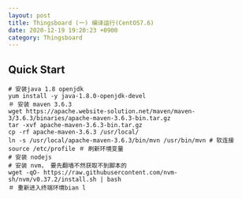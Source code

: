 ```yaml
---
layout: post
title: Thingsboard (一) 编译运行(CentOS7.6)
date: 2020-12-19 19:20:23 +0900
category: Thingsboard
---
```

## Quick Start
```shell
# 安装java 1.8 openjdk
yum install -y java-1.8.0-openjdk-devel
＃ 安装 maven 3.6.3
wget https://apache.website-solution.net/maven/maven-3/3.6.3/binaries/apache-maven-3.6.3-bin.tar.gz
tar -xvf apache-maven-3.6.3-bin.tar.gz
cp -rf apache-maven-3.6.3 /usr/local/
ln -s /usr/local/apache-maven-3.6.3/bin/mvn /usr/bin/mvn # 软连接
source /etc/profile ＃ 刷新环境变量 
# 安装 nodejs
# 安装 nvm， 要先翻墙不然获取不到脚本的
wget -qO- https://raw.githubusercontent.com/nvm-sh/nvm/v0.37.2/install.sh | bash
＃ 重新进入终端环境bian l
```

<!--stackedit_data:
eyJoaXN0b3J5IjpbLTE1NTI2NjU0MSwtMTI2MTE0MjgwOCwxMz
czMjI5MDYwXX0=
-->
